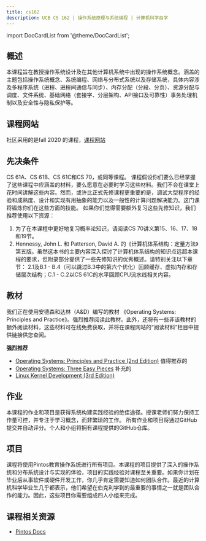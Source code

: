 ```yaml
---
title: cs162
description: UCB CS 162 | 操作系统原理与系统编程 | 计算机科学自学
---
```


import DocCardList from '@theme/DocCardList';

## 概述
本课程旨在教授操作系统设计及在其他计算机系统中出现的操作系统概念。涵盖的主题包括操作系统概念、系统编程、网络与分布式系统以及存储系统，具体内容涉及多程序系统（进程、进程间通信与同步）、内存分配（分段、分页）、资源分配与调度、文件系统、基础网络（套接字、分层架构、API接口及可靠性）事务处理机制以及安全性与隐私保护等。

## 课程网站
社区采用的是fall 2020 的课程，[课程网站](https://cs162.org)

## 先决条件
CS 61A、CS 61B、CS 61C和CS 70，或同等课程。
课程假设你们要么已经掌握了这些课程中应涵盖的材料，要么愿意在必要时学习这些材料。我们不会在课堂上花时间讲解这些内容。然而，或许比正式先修课程更重要的是，调试大型程序的经验和成熟度、设计和实现有用抽象的能力以及一般性的计算问题解决能力。这门课将锻炼你们在这些方面的技能。
如果你们觉得需要额外复习这些先修知识，我们推荐使用以下资源：
1. 为了在本课程中更好地复习概率论知识，请阅读CS 70讲义第15、16、17、18和19节。
2. Hennessy, John L. 和 Patterson, David A. 的《计算机体系结构：定量方法》第五版。虽然这本书的主要内容深入探讨了计算机体系结构的知识点远超本课程的要求，但附录部分提供了一些先修知识的优秀概述。请特别关注以下章节：
2.1及B.1 - B.4（可以跳过B.3中的第六个优化）回顾缓存、虚拟内存和存储层次结构；C.1 - C.2以CS 61C的水平回顾CPU流水线相关内容。


## 教材
我们正在使用安德森和达林（A&D）编写的教材 《Operating Systems: Principles and Practice》。强烈推荐阅读此教材。此外，还将有一些非该教材的额外阅读材料，这些材料可在线免费获取，并将在课程网站的“阅读材料”栏目中提供链接供您查阅。

**强烈推荐**
- [Operating Systems: Principles and Practice (2nd Edition)]()
值得推荐的
- [Operating Systems: Three Easy Pieces]()
补充的
- [Linux Kernel Development (3rd Edition)]()

## 作业
本课程的作业和项目是获得系统构建实践经验的绝佳途径。授课老师们努力保持工作量可控，并专注于学习概念，而非繁琐的工作。
所有作业和项目将通过GitHub提交并自动评分。个人和小组将拥有课程提供的GitHub仓库。

## 项目
课程将使用Pintos教育操作系统进行所有项目。本课程的项目提供了深入的操作系统和分布系统设计与实现的体验，项目的实践经验对课程至关重要。如果你计划在毕业后从事软件或硬件开发工作，你几乎肯定需要知道如何团队合作。最近的计算机科学毕业生几乎都表示，他们希望在伯克利学到的最重要的事情之一就是团队合作的能力。因此，这些项目你需要组成四人小组来完成。

## 课程相关资源
- [Pintos Docs](https://cs162.org/static/proj/pintos-docs/)

<DocCardList />